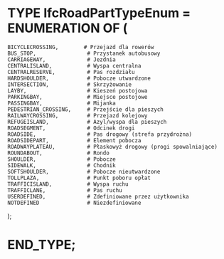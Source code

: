 # TYPE IfcRoadPartTypeEnum = ENUMERATION OF (
    BICYCLECROSSING,        # Przejazd dla rowerów
    BUS_STOP,                # Przystanek autobusowy
    CARRIAGEWAY,             # Jezdnia
    CENTRALISLAND,           # Wyspa centralna
    CENTRALRESERVE,          # Pas rozdziału
    HARDSHOULDER,            # Pobocze utwardzone
    INTERSECTION,            # Skrzyżowanie
    LAYBY,                   # Kieszeń postojowa
    PARKINGBAY,              # Miejsce postojowe
    PASSINGBAY,              # Mijanka
    PEDESTRIAN_CROSSING,     # Przejście dla pieszych
    RAILWAYCROSSING,         # Przejazd kolejowy
    REFUGEISLAND,            # Azyl/wyspa dla pieszych
    ROADSEGMENT,             # Odcinek drogi
    ROADSIDE,                # Pas drogowy (strefa przydrożna)
    ROADSIDEPART,            # Element pobocza
    ROADWAYPLATEAU,          # Płaskowyż drogowy (progi spowalniające)
    ROUNDABOUT,              # Rondo
    SHOULDER,                # Pobocze
    SIDEWALK,                # Chodnik
    SOFTSHOULDER,            # Pobocze nieutwardzone
    TOLLPLAZA,               # Punkt poboru opłat
    TRAFFICISLAND,           # Wyspa ruchu
    TRAFFICLANE,             # Pas ruchu
    USERDEFINED,             # Zdefiniowane przez użytkownika
    NOTDEFINED               # Niezdefiniowane
);
# END_TYPE;